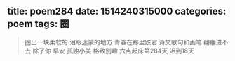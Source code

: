 title: poem284
date: 1514240315000
categories: poem
tags: 圈
---
> 圈出一块柔软的
泪眼迷蒙的地方
青春在那里跌宕
诗文歌句和画笔
翩翩进不去
除了你
早安
孤独小美
格致别趣
六点起床第284天 迟到18天